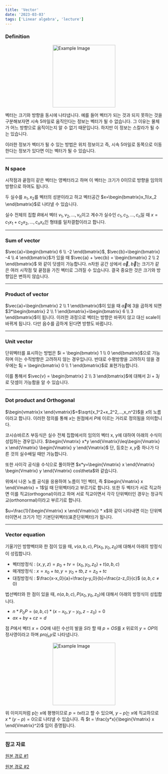 ```yaml
---
title: 'Vector'
date: '2023-03-03'
tags: ['Linear algebra', 'lecture']
---
```


### Definition

<img src="https://velog.velcdn.com/images/devjo/post/6853698c-9d01-4930-9730-b186e84aebff/image.png" alt="Example Image" style="display: block; margin: 0 auto; height:200;" />

벡터는 크기와 방향을 동시에 나타냅니다. 예를 들어 벡터가 되는 것과 되지 못하는 것을 구분해보자면 시속 5마일로 움직인다는 정보는 벡터가 될 수 없습니다. 그 이유는 물체가 어느 방향으로 움직이는지 알 수 없기 때문입니다. 하지만 이 정보는 스칼라가 될 수는 있습니다.

이러한 정보가 벡터가 될 수 있는 방법은 위치 정보이고 즉, 시속 5마일로 동쪽으로 이동한다는 정보가 있다면 이는 벡터가 될 수 있습니다.

---

### N space

시작점과 끝점이 같은 벡터는 영벡터라고 하며 이 벡터는 크기가 0이므로 방향을 임의의 방향으로 하여도 됩니다.

두 실수를 $x_1, x_2$를 벡터의 성분이라고 하고 벡터공간 $x=\begin{bmatrix}x_1\\x_2 \end{bmatrix}$로 나타낼 수 있습니다.

실수 전체의 집합 $R$에서 벡터 $v_1, v_2, … ,v_n$이고 계수가 실수인 $c_1, c_2, …, c_n$일 때 $x=c_1x_1 + c_2x_2, …, c_nx_n$인 형태를 일차결합이라고 합니다.

---

### Sum of vector

$\vec{a}=\begin{bmatrix} 6 \\ -2 \end{bmatrix}$, $\vec{b}=\begin{bmatrix} -4 \\ 4 \end{bmatrix}$가 있을 때 $\vec{a} + \vec{b} = \begin{bmatrix} 2 \\ 2 \end{bmatrix}$ 와 같이 덧셈이 가능합니다. n차원 공간 상에서 $\vec{a}$, $\vec{b}$는 크기가 같은 여러 시작점 및 끝점을 가진 벡터로 그려질 수 있습니다. 결국 중요한 것은 크기와 방향임은 변하지 않습니다.

---

### Product of vector

$\vec{a}=\begin{bmatrix} 2 \\ 1 \end{bmatrix}$이 있을 때 $\vec{a}$에 3을 곱하게 되면 $3*\begin{bmatrix} 2 \\ 1 \end{bmatrix}=\begin{bmatrix} 6 \\ 3 \end{bmatrix}$이 됩니다. 이러한 과정으로 벡터는 방향은 바뀌지 않고 대신 scale이 바뀌게 됩니다. 다만 음수를 곱하게 된다면 방향도 바뀝니다.

---

### Unit vector

단위벡터를 표시하는 방법은 $i = \begin{bmatrix} 1 \\ 0 \end{bmatrix}$으로 가능하며 이는 수직방향은 고려하지 않는 경우입니다. 반대로 수평방향을 고려하지 않을 경우에는 $j = \begin{bmatrix} 0 \\ 1 \end{bmatrix}$로 표현가능합니다.

이를 통해서 $\vec{v} = \begin{bmatrix} 2 \\ 3 \end{bmatrix}$에 대해서 $2i+3j$로 덧셈이 가능함을 알 수 있습니다.

---

### Dot product and Orthogonal

$\begin{vmatrix}x \end{vmatrix}$=$\sqrt{x_1^2+x_2^2,…,x_n^2}$을 $x$의 노름이라고 합니다. 이러한 정의를 통해 $x$는 원점에서 $P$에 이르는 거리로 정의됨을 의미합니다.

코시슈바르츠 부등식은 실수 전체 집합에서의 임의의 벡터 x, y에 대하여 아래의 수식이 성립하는 경우입니다. $\begin{Vmatrix} x*y \end{Vmatrix}\leq\begin{Vmatrix} x \end{Vmatrix} \begin{Vmatrix} y \end{Vmatrix}$ 단, 등호는 $x, y$중 하나가 다른 것의 실수배일 때만 가능합니다.

또한 사이각 공식을 수식으로 풀이하면 $x*y=\begin{Vmatrix} x \end{Vmatrix} \begin{Vmatrix} y \end{Vmatrix} cos\theta$와 같습니다.

위에서 나온 노름 공식을 응용하여 노름이 1인 벡터, 즉 $\begin{Vmatrix} x \end{Vmatrix} = 1$일 때 단위벡터라고 부르기로 합니다. 또한 두 벡터가 서로 직교하면 이를 직교(orthogonal)이라고 하며 서로 직교이면서 각각 단위벡터인 경우는 정규직교(orthonormal)이라고 부르기로 합니다.

$u=\frac{1}{\begin{Vmatrix} x \end{Vmatrix}} * x$와 같이 나타내면 이는 단위벡터이면서 크기가 1인 기본단위벡터(표준단위벡터)가 됩니다.

---

### Vector equation

기울기인 방향벡터와 한 점이 있을 때, $v(a,b,c), P(x_0, y_0, z_0)$에 대해서 아래의 방정식이 성립합니다.

- 벡터방정식 : $(x, y, z) = p_0+tv = (x_0, y_0, z_0) + t(a, b, c)$
- 매개방정식 : $x=x_0 + ta, y=y_0 + tb, z=z_0 + tc$
- 대칭방정식 : $\frac{x-x_0}{a}=\frac{y-y_0}{b}=\frac{z-z_0}{c}$ ($a,b,c\neq 0$)

법선벡터와 한 점이 있을 때, $n(a,b,c), P(x_0, y_0, z_0)$에 대해서 아래의 방정식이 성립합니다.

- $n * P_0P = (a, b, c) * (x - x_0, y - y_0, z - z_0) = 0$
- $ax+by+cz = d$

점 $P$에서 벡터 $x=OQ$에 내린 수선의 발을 $S$라 할 때 $p=OS$를 $x$ 위로의 $y=OP$의 정사영이라고 하며 $proj_xy$로 나타냅니다.

<img src="https://velog.velcdn.com/images/devjo/post/d2c68274-0834-4e19-bc80-add8f34a479e/image.png" alt="Example Image" style="display: block; margin: 0 auto; height:200;" />

위 이미지처럼 p는 x에 평행이므로 $p = tx$라고 할 수 있으며, $y-p$는 x에 직교하므로 $x * (y-p) = 0$으로 나타낼 수 있습니다. 즉 $t = \frac{y*x}{\begin{Vmatrix} x \end{Vmatrix}^2}$ 임이 증명됩니다.

---

### 참고 자료

[원본 경로 #1](http://matrix.skku.ac.kr/2015-Album/BigBook-LinearAlgebra-2015.pdf)

[원본 경로 #2](https://www.boostcourse.org/ai151/joinLectures/194162)